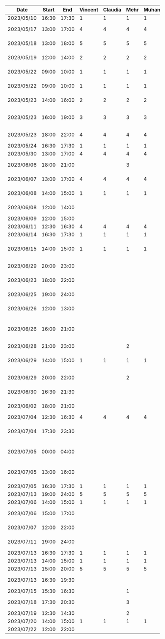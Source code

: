 | Date       | Start | End   | Vincent | Claudia | Mehr | Muhana | Maria | Daniel | Task                                                 |
|------------|-------|-------|---------|---------|------|--------|-------|--------|------------------------------------------------------|
| 2023/05/10 | 16:30 | 17:30 | 1       | 1       | 1    | 1      | 1     | 1      | FDYP class 1                                         |
| 2023/05/17 | 13:00 | 17:00 | 4       | 4       | 4    | 4      | 4     | 4      | Brainstorming group meeting                          |
| 2023/05/18 | 13:00 | 18:00 | 5       | 5       | 5    | 5      | 5     | 5      | Brainstorming group meeting                          |
| 2023/05/19 | 12:00 | 14:00 | 2       | 2       | 2    | 2      | 2     | 2      | Potential consultant meeting (Zahedi)                |
| 2023/05/22 | 09:00 | 10:00 | 1       | 1       | 1    | 1      | 1     | 1      | Potential consultant meeting (Carr)                  |
| 2023/05/22 | 09:00 | 10:00 | 1       | 1       | 1    | 1      | 1     | 1      | Potential consultant meeting (Harder)                |
| 2023/05/23 | 14:00 | 16:00 | 2       | 2       | 2    | 2      | 2     | 2      | Consultant meeting (El-Hag)                          |
| 2023/05/23 | 16:00 | 19:00 | 3       | 3       | 3    | 3      | 3     | 3      | Group meeting discussing consultant options          |
| 2023/05/23 | 18:00 | 22:00 | 4       | 4       | 4    | 4      | 4     | 4      | Consultant meeting (abstract, planning)              |
| 2023/05/24 | 16:30 | 17:30 | 1       | 1       | 1    | 1      | 1     | 1      | FYDP class 2                                         |
| 2023/05/30 | 13:00 | 17:00 | 4       | 4       | 4    | 4      | 4     | 4      | Project spec meeting                                 |
| 2023/06/06 | 18:00 | 21:00 |         |         | 3    |        |       | 3      | FP and NFP research for spec doc                     |
| 2023/06/07 | 13:00 | 17:00 | 4       | 4       | 4    | 4      | 4     | 4      | Consultant meeting and abstract prep                 |
| 2023/06/08 | 14:00 | 15:00 | 1       | 1       | 1    | 1      | 1     | 1      | Consultant/grad student meeting                      |
| 2023/06/08 | 12:00 | 14:00 |         |         |      |        |       | 2      | Image preprocessing research                         |
| 2023/06/09 | 12:00 | 15:00 |         |         |      |        |       | 3      | CNN research                                         |
| 2023/06/11 | 12:30 | 16:30 | 4       | 4       | 4    | 4      | 4     | 4      | Group meeting                                        |
| 2023/06/14 | 16:30 | 17:30 | 1       | 1       | 1    | 1      | 1     | 1      | FYDP class 3                                         |
| 2023/06/15 | 14:00 | 15:00 | 1       | 1       | 1    | 1      | 1     | 1      | Consultant meeting/group delegation                  |
| 2023/06/29 | 20:00 | 23:00 |         |         |      |        |       | 3      | MobileNet/MobilenetV2 research                       |
| 2023/06/23 | 18:00 | 22:00 |         |         |      |        |       | 4      | CNN script setup with MNIST temp data                |
| 2023/06/25 | 19:00 | 24:00 |         |         |      |        |       | 5      | Image preprocessing - single augmentation            |
| 2023/06/26 | 12:00 | 13:00 |         |         |      |        |       | 1      | Detailed design doc work                             |
| 2023/06/26 | 16:00 | 21:00 |         |         |      |        |       | 5      | Preprocessing automation and sequential augmentation |
| 2023/06/28 | 21:00 | 23:00 |         |         | 2    |        |       | 2      | Further CNN research                                 |
| 2023/06/29 | 14:00 | 15:00 | 1       | 1       | 1    | 1      | 1     | 1      | Consultant meeting (doc work and next steps)         |
| 2023/06/29 | 20:00 | 22:00 |         |         | 2    |        |       | 2      | Detailed design doc work                             |
| 2023/06/30 | 16:30 | 21:30 |         |         |      |        |       | 5      | ResNet50 model testing                               |
| 2023/06/02 | 18:00 | 21:00 |         |         |      |        |       | 3      | ResNet101 model testing                              |
| 2023/07/04 | 12:30 | 16:30 | 4       | 4       | 4    | 4      | 4     | 4      | Group meeting                                        |
| 2023/07/04 | 17:30 | 23:30 |         |         |      |        |       | 6      | Implemented EfficientNetB0 (MNIST doesn't plot)      |
| 2023/07/05 | 00:00 | 04:00 |         |         |      |        |       | 4      | Random search for preprocessed images to train       |
| 2023/07/05 | 13:00 | 16:00 |         |         |      |        |       | 3      | Preprocessed image testing with 1st pretrained model |
| 2023/07/05 | 16:30 | 17:30 | 1       | 1       | 1    | 1      | 1     | 1      | FYDP class 4                                         |
| 2023/07/13 | 19:00 | 24:00 | 5       | 5       | 5    | 5      | 5     | 5      | Group meeting                                        |
| 2023/07/06 | 14:00 | 15:00 | 1       | 1       | 1    | 1      | 1     | 1      | Consultant meeting                                   |
| 2023/07/06 | 15:00 | 17:00 |         |         |      |        |       | 2      | Added confusion matrix                               |
| 2023/07/07 | 12:00 | 22:00 |         |         |      |        |       | 6      | Xception and InceptionV3 trials                      |
| 2023/07/11 | 19:00 | 24:00 |         |         |      |        |       | 5      | Debugging accuracy and loss                          |
| 2023/07/13 | 16:30 | 17:30 | 1       | 1       | 1    | 1      | 1     | 1      | FYDP class 5                                         |
| 2023/07/13 | 14:00 | 15:00 | 1       | 1       | 1    | 1      | 1     | 1      | Consultant meeting                                   |
| 2023/07/13 | 15:00 | 20:00 | 5       | 5       | 5    | 5      | 5     | 5      | Group meeting                                        |
| 2023/07/13 | 16:30 | 19:30 |         |         |      |        |       | 3      | Fixed training and testing image selection           |
| 2023/07/15 | 15:30 | 16:30 |         |         | 1    |        |       |        | Streamline setup                                     |
| 2023/07/18 | 17:30 | 20:30 |         |         | 3    |        |       |        | Refactoring, bug testing                             |
| 2023/07/19 | 12:30 | 14:30 |         |         | 2    |        |       |        | Bug fix                                              |
| 2023/07/20 | 14:00 | 15:00 | 1       | 1       | 1    | 1      | 1     | 1      | Consultant meeting                                   |
| 2023/07/22 | 12:00 | 22:00 |         |         |      |        |       | 4      | New dataset evaluation                               |
